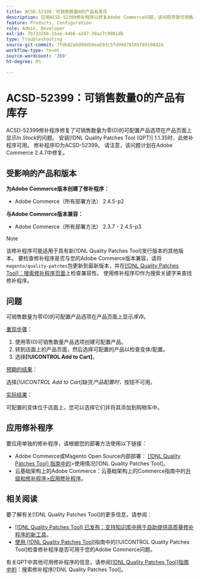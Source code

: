 ```yaml
---
title: ACSD-52399：可销售数量0的产品有库存
description: 应用ACSD-52399修补程序以修复Adobe Commerce问题，该问题导致可销售数量为0的可配置产品选项在产品页面上显示*In Stock*。
feature: Products, Configuration
role: Admin, Developer
exl-id: 7b7332bb-15ae-44b6-a347-38ac7c9001db
type: Troubleshooting
source-git-commit: 7fdb02a6d89d50ea593c5fd99d78101f89198424
workflow-type: tm+mt
source-wordcount: '369'
ht-degree: 0%

---
```


# ACSD-52399：可销售数量0的产品有库存

ACSD-52399修补程序修复了可销售数量为零(0)的可配置产品选项在产品页面上显示&#x200B;*In Stock*&#x200B;的问题。 安装[!DNL Quality Patches Tool (QPT)] 1.1.35时，此修补程序可用。 修补程序ID为ACSD-52399。 请注意，该问题计划在Adobe Commerce 2.4.7中修复。

## 受影响的产品和版本

**为Adobe Commerce版本创建了修补程序：**

* Adobe Commerce（所有部署方法） 2.4.5-p2

**与Adobe Commerce版本兼容：**

* Adobe Commerce（所有部署方法） 2.3.7 - 2.4.5-p3

>[!NOTE]
>
>该修补程序可能适用于具有新[!DNL Quality Patches Tool]发行版本的其他版本。 要检查修补程序是否与您的Adobe Commerce版本兼容，请将`magento/quality-patches`包更新到最新版本，并在[[!DNL Quality Patches Tool]：搜索修补程序页面](https://experienceleague.adobe.com/tools/commerce-quality-patches/index.html?lang=zh-Hans)上检查兼容性。 使用修补程序ID作为搜索关键字来查找修补程序。

## 问题

可销售数量为零(0)的可配置产品选项在产品页面上显示&#x200B;*库存*。

<u>重现步骤</u>：

1. 使用零(0)可销售数量产品选项创建可配置产品。
1. 转到店面上的产品页面，然后选择可配置的产品以检查变体/配置。
1. 选择&#x200B;**[!UICONTROL Add to Cart]**。

<u>预期的结果</u>：

选择&#x200B;*[!UICONTROL Add to Cart]*&#x200B;缺货&#x200B;*产品配置时，*&#x200B;按钮不可用。

<u>实际结果</u>：

可配置的变体位于店面上，您可以选择它们并将其添加到购物车中。

## 应用修补程序

要应用单独的修补程序，请根据您的部署方法使用以下链接：

* Adobe Commerce或Magento Open Source内部部署： [[!DNL Quality Patches Tool] 指南中的](/help/tools/quality-patches-tool/usage.md)>使用情况[!DNL Quality Patches Tool]。
* 云基础架构上的Adobe Commerce：云基础架构上的Commerce指南中的[升级和修补程序>应用修补程序](https://experienceleague.adobe.com/docs/commerce-cloud-service/user-guide/develop/upgrade/apply-patches.html?lang=zh-Hans)。

## 相关阅读

要了解有关[!DNL Quality Patches Tool]的更多信息，请参阅：

* [[!DNL Quality Patches Tool] 已发布：支持知识库中用于自助提供高质量修补程序的新工具](https://experienceleague.adobe.com/zh-hans/docs/commerce-operations/tools/quality-patches-tool/quality-patches-tool-to-self-serve-quality-patches)。
* [使用 [!DNL Quality Patches Tool]](/help/tools/quality-patches-tool/patches-available-in-qpt/check-patch-for-magento-issue-with-magento-quality-patches.md)指南中的[!UICONTROL Quality Patches Tool]检查修补程序是否可用于您的Adobe Commerce问题。


有关QPT中其他可用修补程序的信息，请参阅[[!DNL Quality Patches Tool]指南中的](https://experienceleague.adobe.com/tools/commerce-quality-patches/index.html?lang=zh-Hans)：搜索修补程序[!DNL Quality Patches Tool]。

